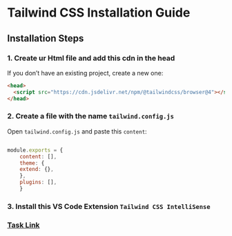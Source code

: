 # Tailwind CSS Installation Guide



## Installation Steps
### 1. Create ur Html file and add this cdn in the head
If you don’t have an existing project, create a new one:
```html
<head>
  <script src="https://cdn.jsdelivr.net/npm/@tailwindcss/browser@4"></script>
</head>
```

### 2. Create a file with the name `tailwind.config.js`


Open `tailwind.config.js` and paste this `content`:
```js

module.exports = {
    content: [],
    theme: {
    extend: {},
    },
    plugins: [],
    }
```

### 3. Install this VS Code Extension `Tailwind CSS IntelliSense`

### [Task Link](https://www.figma.com/design/D0ST90M2bpHiAhAhSewt3E/Tailwind-Task?node-id=0-1&p=f)








